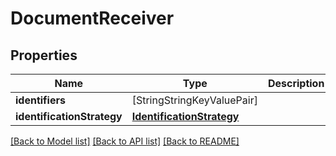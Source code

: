 # DocumentReceiver

## Properties
Name | Type | Description | Notes
------------ | ------------- | ------------- | -------------
**identifiers** | [StringStringKeyValuePair] |  | 
**identificationStrategy** | [**IdentificationStrategy**](IdentificationStrategy.md) |  | 

[[Back to Model list]](../README.md#documentation-for-models) [[Back to API list]](../README.md#documentation-for-api-endpoints) [[Back to README]](../README.md)


